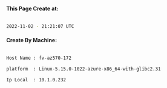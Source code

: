 
   
#### This Page Create at:

```bash

2022-11-02 - 21:21:07 UTC

```

#### Create By Machine:

```bash

Host Name : fv-az570-172

platform  : Linux-5.15.0-1022-azure-x86_64-with-glibc2.31

Ip Local  : 10.1.0.232

```


